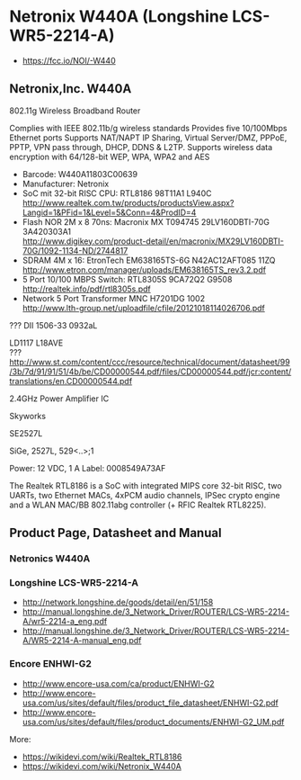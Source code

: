 # Netronix W440A (Longshine LCS-WR5-2214-A)

* https://fcc.io/NOI/-W440

## Netronix,Inc. W440A
802.11g Wireless Broadband Router

Complies with IEEE 802.11b/g wireless standards 
Provides five 10/100Mbps Ethernet ports 
Supports NAT/NAPT IP Sharing, Virtual Server/DMZ,
PPPoE, PPTP, VPN pass through, DHCP, DDNS & L2TP. 
Supports wireless data encryption with 64/128-bit WEP,
WPA, WPA2 and AES

* Barcode: W440A11803C00639
* Manufacturer: Netronix
* SoC mit 32-bit RISC CPU: RTL8186 98T11A1 L940C  
  http://www.realtek.com.tw/products/productsView.aspx?Langid=1&PFid=1&Level=5&Conn=4&ProdID=4
* Flash NOR 2M x 8 70ns: Macronix MX T094745 29LV160DBTI-70G 3A420303A1   
  http://www.digikey.com/product-detail/en/macronix/MX29LV160DBTI-70G/1092-1134-ND/2744817  
* SDRAM 4M x 16: EtronTech EM638165TS-6G N42AC12AFT085 11ZQ
  http://www.etron.com/manager/uploads/EM638165TS_rev3.2.pdf
* 5 Port 10/100 MBPS Switch: RTL8305S 9CA72Q2 G9508  
  http://realtek.info/pdf/rtl8305s.pdf
* Network 5 Port Transformer MNC H7201DG 1002  
  http://www.lth-group.net/uploadfile/cfile/20121018114026706.pdf
  

??? DII 1506-33 0932aL

LD1117 L18AVE  
  ???  http://www.st.com/content/ccc/resource/technical/document/datasheet/99/3b/7d/91/91/51/4b/be/CD00000544.pdf/files/CD00000544.pdf/jcr:content/translations/en.CD00000544.pdf

2.4GHz Power Amplifier IC

Skyworks

SE2527L

SiGe, 2527L, 529<..>;1




Power: 12 VDC, 1 A
Label: 0008549A73AF



The Realtek RTL8186 is a SoC with integrated MIPS core 32-bit RISC,
two UARTs, two Ethernet MACs, 4xPCM audio channels, IPSec crypto engine
and a WLAN MAC/BB 802.11abg controller (+ RFIC Realtek RTL8225).



## Product Page, Datasheet and Manual

### Netronics W440A

### Longshine LCS-WR5-2214-A

* http://network.longshine.de/goods/detail/en/51/158
* http://manual.longshine.de/3_Network_Driver/ROUTER/LCS-WR5-2214-A/wr5-2214-a_eng.pdf
* http://manual.longshine.de/3_Network_Driver/ROUTER/LCS-WR5-2214-A/WR5-2214-A-manual_eng.pdf

### Encore ENHWI-G2

* http://www.encore-usa.com/ca/product/ENHWI-G2
* http://www.encore-usa.com/us/sites/default/files/product_file_datasheet/ENHWI-G2.pdf
* http://www.encore-usa.com/us/sites/default/files/product_documents/ENHWI-G2_UM.pdf

More:

* https://wikidevi.com/wiki/Realtek_RTL8186
* https://wikidevi.com/wiki/Netronix_W440A
